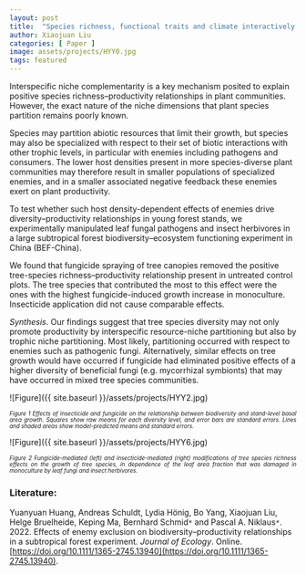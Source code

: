 ```yaml
---
layout: post
title:  "Species richness, functional traits and climate interactively affect tree survival in a large forest biodiversity experiment"
author: Xiaojuan Liu
categories: [ Paper ]
image: assets/projects/HYY0.jpg
tags: featured
---
```

Interspecific niche complementarity is a key mechanism posited to explain positive species richness–productivity relationships in plant communities. However, the exact nature of the niche dimensions that plant species partition remains poorly known.

Species may partition abiotic resources that limit their growth, but species may also be specialized with respect to their set of biotic interactions with other trophic levels, in particular with enemies including pathogens and consumers. The lower host densities present in more species-diverse plant communities may therefore result in smaller populations of specialized enemies, and in a smaller associated negative feedback these enemies exert on plant productivity.

To test whether such host density-dependent effects of enemies drive diversity–productivity relationships in young forest stands, we experimentally manipulated leaf fungal pathogens and insect herbivores in a large subtropical forest biodiversity–ecosystem functioning experiment in China (BEF-China).

We found that fungicide spraying of tree canopies removed the positive tree-species richness–productivity relationship present in untreated control plots. The tree species that contributed the most to this effect were the ones with the highest fungicide-induced growth increase in monoculture. Insecticide application did not cause comparable effects.

*Synthesis*. Our findings suggest that tree species diversity may not only promote productivity by interspecific resource-niche partitioning but also by trophic niche partitioning. Most likely, partitioning occurred with respect to enemies such as pathogenic fungi. Alternatively, similar effects on tree growth would have occurred if fungicide had eliminated positive effects of a higher diversity of beneficial fungi (e.g. mycorrhizal symbionts) that may have occurred in mixed tree species communities.<br>

![Figure]({{ site.baseurl }}/assets/projects/HYY2.jpg)
<p style='text-align: justify;' ><span style="font-style: italic; font-size:70%">Figure 1 Effects of insecticide and fungicide on the relationship between biodiversity and stand-level basal area growth. Squares show raw means for each diversity level, and error bars are standard errors. Lines and shaded areas show model-predicted means and standard errors.
</span></p>
![Figure]({{ site.baseurl }}/assets/projects/HYY6.jpg)
<p style='text-align: justify;' ><span style="font-style: italic; font-size:70%">Figure 2 Fungicide-mediated (left) and insecticide-mediated (right) modifications of tree species richness effects on the growth of tree species, in dependence of the leaf area fraction that was damaged in monoculture by leaf fungi and insect herbivores. 
</span></p>


### Literature:
Yuanyuan Huang, Andreas Schuldt, Lydia Hönig, Bo Yang, Xiaojuan Liu, Helge Bruelheide, Keping Ma, Bernhard Schmid<code>&ast;</code> and Pascal A. Niklaus<code>&ast;</code>. 2022. Effects of enemy exclusion on biodiversity–productivity relationships in a subtropical forest experiment. *Journal of Ecology*. Online. [https://doi.org/10.1111/1365-2745.13940](https://doi.org/10.1111/1365-2745.13940).
